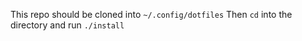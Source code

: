 This repo should be cloned into `~/.config/dotfiles`
Then `cd` into the directory and run `./install`
